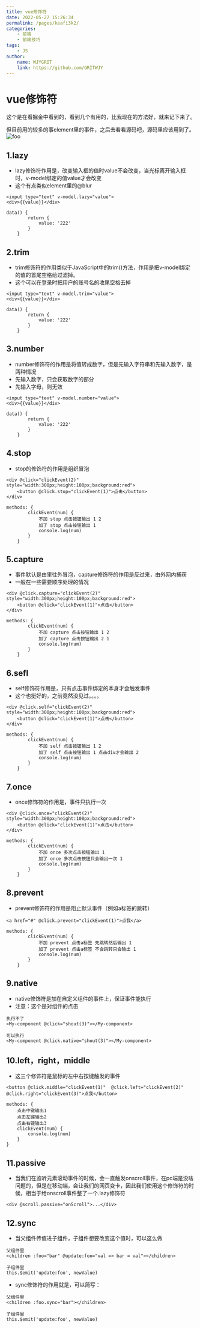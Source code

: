 ```yaml
---
title: vue修饰符
date: 2022-05-27 15:26:34
permalink: /pages/keafi3k2/
categories:
    - 前端
    - 前端技巧
tags:
    - JS
author:
    name: WJYGRIT
    link: https://github.com/GRITWJY
---
```


# vue修饰符
这个是在看掘金中看到的，看到几个有用的，比我现在的方法好，就来记下来了。

但目前用的较多的事element里的事件，之后去看看源码吧，源码里应该用到了。
<img :src="$withBase('/img_8.png')" alt="foo"/>


## 1.lazy
- lazy修饰符作用是，改变输入框的值时value不会改变，当光标离开输入框时，v-model绑定的值value才会改变
- 这个有点类似element里的@blur
```
<input type="text" v-model.lazy="value">
<div>{{value}}</div>

data() {
        return {
            value: '222'
        }
    }

```

## 2.trim
- trim修饰符的作用类似于JavaScript中的trim()方法，作用是把v-model绑定的值的首尾空格给过滤掉。
- 这个可以在登录时把用户的账号名的收尾空格去掉
```
<input type="text" v-model.trim="value">
<div>{{value}}</div>

data() {
        return {
            value: '222'
        }
    }

```

## 3.number
- number修饰符的作用是将值转成数字，但是先输入字符串和先输入数字，是两种情况
- 先输入数字，只会获取数字的部分
- 先输入字母，则无效

```
<input type="text" v-model.number="value">
<div>{{value}}</div>

data() {
        return {
            value: '222'
        }
    }

```

## 4.stop
- stop的修饰符的作用是组织冒泡
```
<div @click="clickEvent(2)" style="width:300px;height:100px;background:red">
    <button @click.stop="clickEvent(1)">点击</button>
</div>

methods: {
        clickEvent(num) {
            不加 stop 点击按钮输出 1 2
            加了 stop 点击按钮输出 1
            console.log(num)
        }
    }

```
## 5.capture
- 事件默认是由里往外冒泡，capture修饰符的作用是反过来，由外网内捕获
- 一般在一些需要顺序处理的情况
```
<div @click.capture="clickEvent(2)" style="width:300px;height:100px;background:red">
    <button @click="clickEvent(1)">点击</button>
</div>

methods: {
        clickEvent(num) {
            不加 capture 点击按钮输出 1 2
            加了 capture 点击按钮输出 2 1
            console.log(num)
        }
    }

```

## 6.sefl
- self修饰符作用是，只有点击事件绑定的本身才会触发事件
- 这个也挺好的，之前竟然没见过。。。。
```
<div @click.self="clickEvent(2)" style="width:300px;height:100px;background:red">
    <button @click="clickEvent(1)">点击</button>
</div>

methods: {
        clickEvent(num) {
            不加 self 点击按钮输出 1 2
            加了 self 点击按钮输出 1 点击div才会输出 2
            console.log(num)
        }
    }

```

## 7.once
- once修饰符的作用是，事件只执行一次
```
<div @click.once="clickEvent(2)" style="width:300px;height:100px;background:red">
    <button @click="clickEvent(1)">点击</button>
</div>

methods: {
        clickEvent(num) {
            不加 once 多次点击按钮输出 1
            加了 once 多次点击按钮只会输出一次 1 
            console.log(num)
        }
    }

```

## 8.prevent
- prevent修饰符的作用是阻止默认事件（例如a标签的跳转）
```
<a href="#" @click.prevent="clickEvent(1)">点我</a>

methods: {
        clickEvent(num) {
            不加 prevent 点击a标签 先跳转然后输出 1
            加了 prevent 点击a标签 不会跳转只会输出 1
            console.log(num)
        }
    }

```

## 9.native
- native修饰符是加在自定义组件的事件上，保证事件能执行
- 注意：这个是对组件的点击
```
执行不了
<My-component @click="shout(3)"></My-component>

可以执行
<My-component @click.native="shout(3)"></My-component>

```

## 10.left，right，middle
- 这三个修饰符是鼠标的左中右按键触发的事件
```
<button @click.middle="clickEvent(1)"  @click.left="clickEvent(2)"  @click.right="clickEvent(3)">点我</button>

methods: {
	点击中键输出1
	点击左键输出2
	点击右键输出3
	clickEvent(num) {
		console.log(num)
	}
}

```

## 11.passive
- 当我们在监听元素滚动事件的时候，会一直触发onscroll事件，在pc端是没啥问题的，但是在移动端，会让我们的网页变卡，因此我们使用这个修饰符的时候，相当于给onscroll事件整了一个.lazy修饰符
```
<div @scroll.passive="onScroll">...</div>

```

## 12.sync
- 当父组件传值进子组件，子组件想要改变这个值时，可以这么做
```
父组件里
<children :foo="bar" @update:foo="val => bar = val"></children>

子组件里
this.$emit('update:foo', newValue)

```
- sync修饰符的作用就是，可以简写：
```
父组件里
<children :foo.sync="bar"></children>

子组件里
this.$emit('update:foo', newValue)

```
